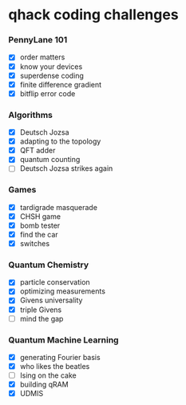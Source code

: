 # qhack coding challenges

### PennyLane 101
- [x] order matters
- [x] know your devices
- [x] superdense coding
- [x] finite difference gradient
- [x] bitflip error code

### Algorithms
- [x] Deutsch Jozsa
- [x] adapting to the topology
- [x] QFT adder
- [x] quantum counting
- [ ] Deutsch Jozsa strikes again

### Games
- [x] tardigrade masquerade
- [x] CHSH game
- [x] bomb tester
- [x] find the car
- [x] switches 

### Quantum Chemistry
- [x] particle conservation
- [x] optimizing measurements
- [x] Givens universality
- [x] triple Givens
- [ ] mind the gap

### Quantum Machine Learning
- [x] generating Fourier basis
- [x] who likes the beatles
- [ ] Ising on the cake
- [x] building qRAM
- [x] UDMIS
